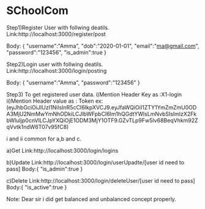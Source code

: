 # SChoolCom
Step1)Register User with follwing deatils.
Link:http://localhost:3000/register/post

Body:
{
		"username":"Amma",
        "dob":"2020-01-01",
        "email":"ma@gmail.com",
        "password":"123456",
        "is_admin":true
}

Step2)Login user with follwing deatils.
Link:http://localhost:3000/login/posting

Body:
{
		"username":"Amma",
    "password":"123456"
}

Step3) To get registered user data.
i)Mention Header Key as :X1-login
ii)Mention Header value as : Token ex:(eyJhbGciOiJIUzI1NiIsInR5cCI6IkpXVCJ9.eyJfaWQiOiI1ZTY1YmZmZmU0ODA3MjU2NmMwYmNhODkiLCJlbWFpbCI6Im1hQGdtYWlsLmNvbSIsImlzX2FkbWluIjp0cnVlLCJpYXQiOjE1ODM3MjY1OTF9.GZvTLp9Fw5Iv68BeqVhkm92ZqVvtk1ndW6T07v95fC8) 

i and ii common for a,b and c.

a)Get Link:http://localhost:3000/login/logins

b)Update Link:http://localhost:3000/login/userUpadte/[user id need to pass]
Body:{
	"is_admin":true
}

c)Delete Link:http://localhost:3000/login/deleteUser/[user id need to pass]
Body:{
	"is_active":true
}


Note: Dear sir i did get balanced and unbalanced concept properly.
